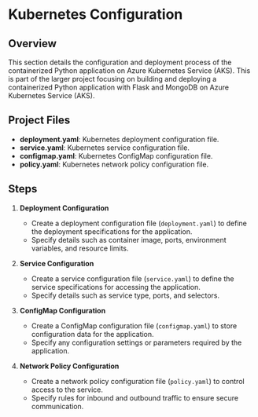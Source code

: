 # Kubernetes Configuration

## Overview
This section details the configuration and deployment process of the containerized Python application on Azure Kubernetes Service (AKS). This is part of the larger project focusing on building and deploying a containerized Python application with Flask and MongoDB on Azure Kubernetes Service (AKS).

## Project Files
- **deployment.yaml**: Kubernetes deployment configuration file.
- **service.yaml**: Kubernetes service configuration file.
- **configmap.yaml**: Kubernetes ConfigMap configuration file.
- **policy.yaml**: Kubernetes network policy configuration file.

## Steps
1. **Deployment Configuration**
   - Create a deployment configuration file (`deployment.yaml`) to define the deployment specifications for the application.
   - Specify details such as container image, ports, environment variables, and resource limits.

2. **Service Configuration**
   - Create a service configuration file (`service.yaml`) to define the service specifications for accessing the application.
   - Specify details such as service type, ports, and selectors.

3. **ConfigMap Configuration**
   - Create a ConfigMap configuration file (`configmap.yaml`) to store configuration data for the application.
   - Specify any configuration settings or parameters required by the application.

4. **Network Policy Configuration**
   - Create a network policy configuration file (`policy.yaml`) to control access to the service.
   - Specify rules for inbound and outbound traffic to ensure secure communication.

